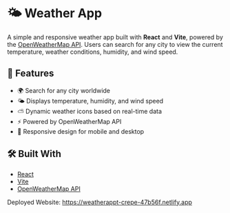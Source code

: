 # 🌤️ Weather App

A simple and responsive weather app built with **React** and **Vite**, powered by the [OpenWeatherMap API](https://openweathermap.org/api). Users can search for any city to view the current temperature, weather conditions, humidity, and wind speed.

## 🚀 Features

- 🌍 Search for any city worldwide
- 🌤️ Displays temperature, humidity, and wind speed
- ⛅ Dynamic weather icons based on real-time data
- ⚡ Powered by OpenWeatherMap API
- 📱 Responsive design for mobile and desktop

## 🛠️ Built With

- [React](https://reactjs.org/)
- [Vite](https://vitejs.dev/)
- [OpenWeatherMap API](https://openweathermap.org/api)

Deployed Website: https://weatherappt-crepe-47b56f.netlify.app
